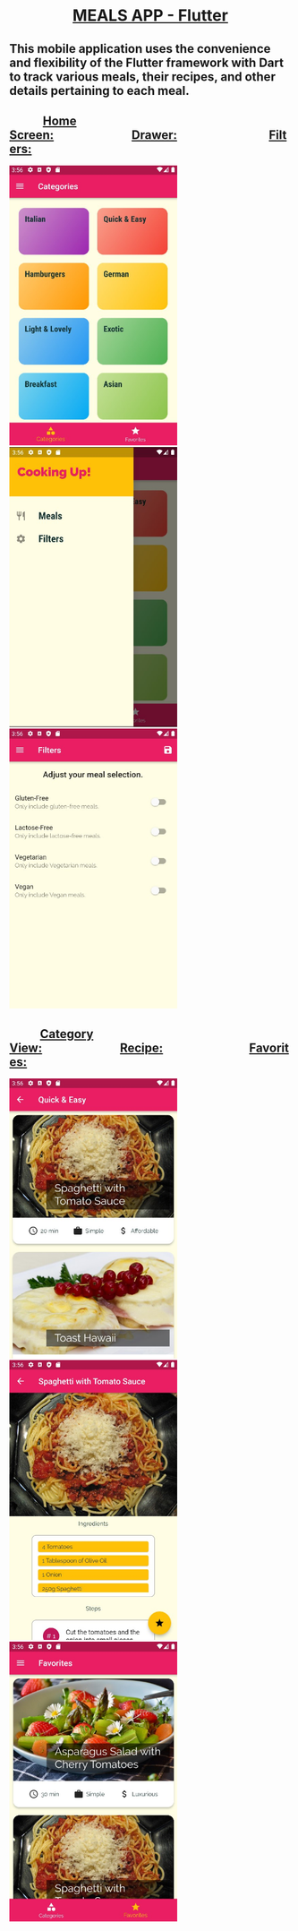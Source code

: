 # <div align="center"> <ins><strong>MEALS APP - Flutter</strong></ins> </div>
## This mobile application uses the convenience and flexibility of the Flutter framework with Dart to track various meals, their recipes, and other details pertaining to each meal.

##             <ins>Home Screen:</ins>                            <ins>Drawer:</ins>                                 <ins>Filters:</ins>
<img src = "https://github.com/BrandonScanlon/Meals_App/blob/master/images/Meals%20App%201.jpg" width="300" height="500"/> <img src = "https://github.com/BrandonScanlon/Meals_App/blob/master/images/Meals%20App%202.jpg" width="300" height="500"/> <img src ="https://github.com/BrandonScanlon/Meals_App/blob/master/images/Meals%20App%203.jpg" width="300" height="500"/> 
##            <ins>Category View:</ins>                            <ins>Recipe:</ins>                               <ins>Favorites:</ins>
<img src = "https://github.com/BrandonScanlon/Meals_App/blob/master/images/Meals%20App%204.jpg" width="300" height="500"/> <img src = "https://github.com/BrandonScanlon/Meals_App/blob/master/images/Meals%20App%205.jpg" width="300" height="500"/> <img src = "https://github.com/BrandonScanlon/Meals_App/blob/master/images/Meals%20App%206.jpg" width="300" height="500"/> 
